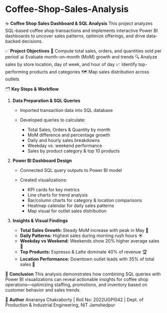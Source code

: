 # Coffee-Shop-Sales-Analysis

☕ **Coffee Shop Sales Dashboard & SQL Analysis**
This project analyzes SQL-based coffee shop transactions and implements interactive Power BI dashboards to uncover sales patterns, optimize offerings, and drive data-backed decisions.

✅ **Project Objectives**
🎯 Compute total sales, orders, and quantities sold per period
📊 Evaluate month-on-month (MoM) growth and trends
🔍 Analyze sales by store location, day of week, and hour of day
📈 Identify top-performing products and categories
🗺️ Map sales distribution across outlets

🗂 **Key Steps & Workflow**

1. **Data Preparation & SQL Queries**

   * Imported transaction data into SQL database
   * Developed queries to calculate:

     * Total Sales, Orders & Quantity by month
     * MoM difference and percentage growth
     * Daily and hourly sales breakdowns
     * Weekday vs. weekend performance
     * Sales by product category & top 10 products

2. **Power BI Dashboard Design**

   * Connected SQL query outputs to Power BI model
   * Created visualizations:

     * KPI cards for key metrics
     * Line charts for trend analysis
     * Bar/column charts for category & location comparisons
     * Heatmap calendar for daily sales patterns
     * Map visual for outlet sales distribution

3. **Insights & Visual Findings**

   * **Total Sales Growth:** Steady MoM increase with peak in May 🔺
   * **Daily Patterns:** Highest sales during morning rush hours ☀️
   * **Weekday vs Weekend:** Weekends show 20% higher average sales 🎉
   * **Top Products:** Espresso & Latte dominate 40% of revenue 🏆
   * **Location Performance:** Downtown outlet leads with 35% of total sales 📍

🧾 **Conclusion**
This analysis demonstrates how combining SQL queries with Power BI visualizations can reveal actionable insights for coffee shop operations—optimizing staffing, promotions, and inventory based on customer behavior and sales trends.

👤 **Author**
Anaranya Chakraborty | Roll No: 2022UGPI042 | Dept. of Production & Industrial Engineering, NIT Jamshedpur


